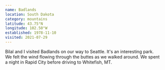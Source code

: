 ```yaml
---
name: Badlands
location: South Dakota
category: mountains
latitude: 43.75°N
longitude: 102.50°W
established: 1978-11-10
visited: 2021-07-29
---
```


Bilal and I visited Badlands on our way to Seattle. It's an interesting park. We felt the wind flowing through the buttes as we walked around. We spent a night in Rapid City before driving to Whitefish, MT.
